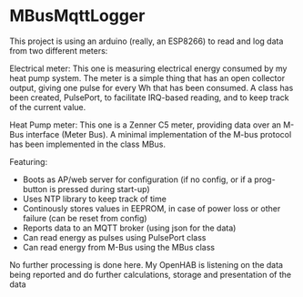 # MBusMqttLogger

This project is using an arduino (really, an ESP8266) to read and log data from two different meters:

Electrical meter: 
This one is measuring electrical energy consumed by my heat pump system. The meter is a simple thing that has an 
open collector output, giving one pulse for every Wh that has been consumed. A class has been created, PulsePort, 
to facilitate IRQ-based reading, and to keep track of the current value.

Heat Pump meter: 
This one is a Zenner C5 meter, providing data over an M-Bus interface (Meter Bus). A minimal implementation of the 
M-bus protocol has been implemented in the class MBus.

Featuring:
* Boots as AP/web server for configuration (if no config, or if a prog-button is pressed during start-up)
* Uses NTP library to keep track of time
* Continously stores values in EEPROM, in case of power loss or other failure (can be reset from config)
* Reports data to an MQTT broker (using json for the data)
* Can read energy as pulses using PulsePort class
* Can read energy from M-Bus using the MBus class


No further processing is done here. My OpenHAB is listening on the data being reported and do further calculations, 
storage and presentation of the data

